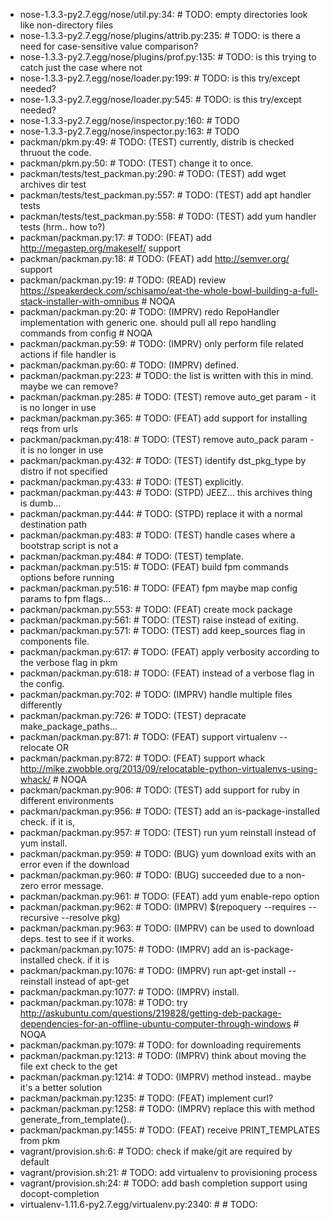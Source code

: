 - nose-1.3.3-py2.7.egg/nose/util.py:34:    #  TODO: empty directories look like non-directory files
- nose-1.3.3-py2.7.egg/nose/plugins/attrib.py:235:    #  TODO: is there a need for case-sensitive value comparison?
- nose-1.3.3-py2.7.egg/nose/plugins/prof.py:135:    #  TODO: is this trying to catch just the case where not
- nose-1.3.3-py2.7.egg/nose/loader.py:199:    #  TODO: is this try/except needed?
- nose-1.3.3-py2.7.egg/nose/loader.py:545:    #  TODO: is this try/except needed?
- nose-1.3.3-py2.7.egg/nose/inspector.py:160:    #  TODO
- nose-1.3.3-py2.7.egg/nose/inspector.py:163:    #  TODO
- packman/pkm.py:49:    #  TODO: (TEST) currently, distrib is checked thruout the code.
- packman/pkm.py:50:    #  TODO: (TEST) change it to once.
- packman/tests/test_packman.py:290:    #  TODO: (TEST) add wget archives dir test
- packman/tests/test_packman.py:557:    #  TODO: (TEST) add apt handler tests
- packman/tests/test_packman.py:558:    #  TODO: (TEST) add yum handler tests (hrm.. how to?)
- packman/packman.py:17:    #  TODO: (FEAT) add http://megastep.org/makeself/ support
- packman/packman.py:18:    #  TODO: (FEAT) add http://semver.org/ support
- packman/packman.py:19:    #  TODO: (READ) review https://speakerdeck.com/schisamo/eat-the-whole-bowl-building-a-full-stack-installer-with-omnibus  # NOQA
- packman/packman.py:20:    #  TODO: (IMPRV) redo RepoHandler implementation with generic one. should pull all repo handling commands from config  # NOQA
- packman/packman.py:59:    #  TODO: (IMPRV) only perform file related actions if file handler is
- packman/packman.py:60:    #  TODO: (IMPRV) defined.
- packman/packman.py:223:    #  TODO: the list is written with this in mind. maybe we can remove?
- packman/packman.py:285:    #  TODO: (TEST) remove auto_get param - it is no longer in use
- packman/packman.py:365:    #  TODO: (FEAT) add support for installing reqs from urls
- packman/packman.py:418:    #  TODO: (TEST) remove auto_pack param - it is no longer in use
- packman/packman.py:432:    #  TODO: (TEST) identify dst_pkg_type by distro if not specified
- packman/packman.py:433:    #  TODO: (TEST) explicitly.
- packman/packman.py:443:    #  TODO: (STPD) JEEZ... this archives thing is dumb...
- packman/packman.py:444:    #  TODO: (STPD) replace it with a normal destination path
- packman/packman.py:483:    #  TODO: (TEST) handle cases where a bootstrap script is not a
- packman/packman.py:484:    #  TODO: (TEST) template.
- packman/packman.py:515:    #  TODO: (FEAT) build fpm commands options before running
- packman/packman.py:516:    #  TODO: (FEAT) fpm maybe map config params to fpm flags...
- packman/packman.py:553:    #  TODO: (FEAT) create mock package
- packman/packman.py:561:    #  TODO: (TEST) raise instead of exiting.
- packman/packman.py:571:    #  TODO: (TEST) add keep_sources flag in components file.
- packman/packman.py:617:    #  TODO: (FEAT) apply verbosity according to the verbose flag in pkm
- packman/packman.py:618:    #  TODO: (FEAT) instead of a verbose flag in the config.
- packman/packman.py:702:    #  TODO: (IMPRV) handle multiple files differently
- packman/packman.py:726:    #  TODO: (TEST) depracate make_package_paths...
- packman/packman.py:871:    #  TODO: (FEAT) support virtualenv --relocate OR
- packman/packman.py:872:    #  TODO: (FEAT) support whack http://mike.zwobble.org/2013/09/relocatable-python-virtualenvs-using-whack/ # NOQA
- packman/packman.py:906:    #  TODO: (TEST) add support for ruby in different environments
- packman/packman.py:956:    #  TODO: (TEST) add an is-package-installed check. if it is,
- packman/packman.py:957:    #  TODO: (TEST) run yum reinstall instead of yum install.
- packman/packman.py:959:    #  TODO: (BUG) yum download exits with an error even if the download
- packman/packman.py:960:    #  TODO: (BUG) succeeded due to a non-zero error message.
- packman/packman.py:961:    #  TODO: (FEAT) add yum enable-repo option
- packman/packman.py:962:    #  TODO: (IMPRV) $(repoquery --requires --recursive --resolve pkg)
- packman/packman.py:963:    #  TODO: (IMPRV) can be used to download deps. test to see if it works.
- packman/packman.py:1075:    #  TODO: (IMPRV) add an is-package-installed check. if it is
- packman/packman.py:1076:    #  TODO: (IMPRV) run apt-get install --reinstall instead of apt-get
- packman/packman.py:1077:    #  TODO: (IMPRV) install.
- packman/packman.py:1078:    #  TODO: try http://askubuntu.com/questions/219828/getting-deb-package-dependencies-for-an-offline-ubuntu-computer-through-windows  # NOQA
- packman/packman.py:1079:    #  TODO: for downloading requirements
- packman/packman.py:1213:    #  TODO: (IMPRV) think about moving the file ext check to the get
- packman/packman.py:1214:    #  TODO: (IMPRV) method instead.. maybe it's a better solution
- packman/packman.py:1235:    #  TODO: (FEAT) implement curl?
- packman/packman.py:1258:    #  TODO: (IMPRV) replace this with method generate_from_template()..
- packman/packman.py:1455:    #  TODO: (FEAT) receive PRINT_TEMPLATES from pkm
- vagrant/provision.sh:6:    #  TODO: check if make/git are required by default
- vagrant/provision.sh:21:    #  TODO: add virtualenv to provisioning process
- vagrant/provision.sh:24:    #  TODO: add bash completion support using docopt-completion
- virtualenv-1.11.6-py2.7.egg/virtualenv.py:2340:    # # TODO:
